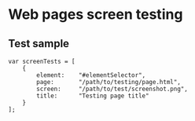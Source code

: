 # Web pages screen testing

## Test sample
    
    var screenTests = [
        {
            element:    "#elementSelector",
            page:       "/path/to/testing/page.html",
            screen:     "/path/to/test/screenshot.png",
            title:      "Testing page title"
        }
    ];


